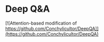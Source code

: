 # Deep Q&A
[![Attention-based modification of https://github.com/Conchylicultor/DeepQA]](https://github.com/Conchylicultor/DeepQA)
